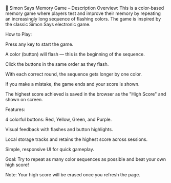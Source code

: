 🧠 Simon Says Memory Game – Description
Overview:
This is a color-based memory game where players test and improve their memory by repeating an increasingly long sequence of flashing colors. The game is inspired by the classic Simon Says electronic game.

How to Play:

Press any key to start the game.

A color (button) will flash — this is the beginning of the sequence.

Click the buttons in the same order as they flash.

With each correct round, the sequence gets longer by one color.

If you make a mistake, the game ends and your score is shown.

The highest score achieved is saved in the browser as the "High Score" and shown on screen.

Features:

4 colorful buttons: Red, Yellow, Green, and Purple.

Visual feedback with flashes and button highlights.

Local storage tracks and retains the highest score across sessions.

Simple, responsive UI for quick gameplay.

Goal:
Try to repeat as many color sequences as possible and beat your own high score!

Note:
Your high score will be erased once you refresh the page.
